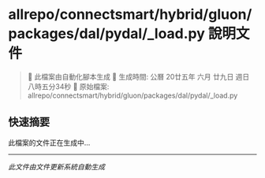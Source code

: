 # allrepo/connectsmart/hybrid/gluon/packages/dal/pydal/_load.py 說明文件

> 🚧 此檔案由自動化腳本生成
> 📅 生成時間: 公曆 20廿五年 六月 廿九日 週日 八時五分34秒
> 📂 原始檔案: allrepo/connectsmart/hybrid/gluon/packages/dal/pydal/_load.py

## 快速摘要
此檔案的文件正在生成中...

<!-- 實際使用時，這裡會是 Claude Code 生成的完整文件內容 -->

---
*此文件由文件更新系統自動生成*
